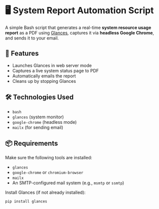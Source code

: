 # 🖥️ System Report Automation Script

A simple Bash script that generates a real-time **system resource usage report** as a PDF using [Glances](https://nicolargo.github.io/glances/), captures it via **headless Google Chrome**, and sends it to your email.

## 📌 Features

- Launches Glances in web server mode
- Captures a live system status page to PDF
- Automatically emails the report
- Cleans up by stopping Glances

## 🛠️ Technologies Used

- `bash`
- `glances` (system monitor)
- `google-chrome` (headless mode)
- `mailx` (for sending email)

## 📦 Requirements

Make sure the following tools are installed:

- `glances`
- `google-chrome` or `chromium-browser`
- `mailx`
- An SMTP-configured mail system (e.g., `msmtp` or `ssmtp`)

Install Glances (if not already installed):

```bash
pip install glances
